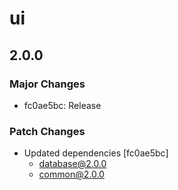 # ui

## 2.0.0

### Major Changes

- fc0ae5bc: Release

### Patch Changes

- Updated dependencies [fc0ae5bc]
  - database@2.0.0
  - common@2.0.0
